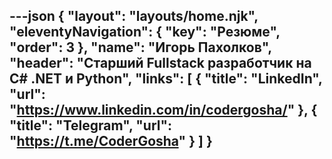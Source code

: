 ---json
{
  "layout": "layouts/home.njk",
  "eleventyNavigation": {
    "key": "Резюме",
    "order": 3
  },
  "name": "Игорь Пахолков",
  "header": "Старший Fullstack разработчик на C# .NET и Python",
  "links": [
    {
    "title": "LinkedIn",
    "url": "https://www.linkedin.com/in/codergosha/"
    },
    {
    "title": "Telegram",
    "url": "https://t.me/CoderGosha"
    }
  ]
}
---

